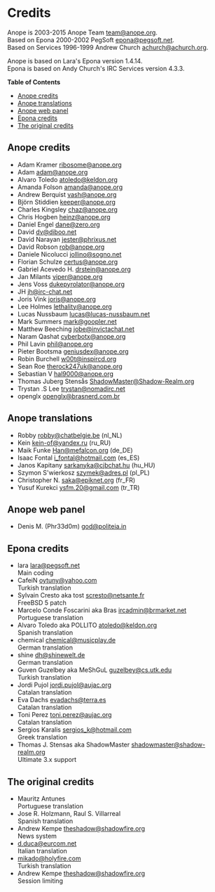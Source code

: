 # Credits

Anope is          2003-2015 Anope Team    <team@anope.org>.  
Based on Epona    2000-2002 PegSoft       <epona@pegsoft.net>.  
Based on Services 1996-1999 Andrew Church <achurch@achurch.org>.


Anope is based on Lara's Epona version 1.4.14.  
Epona is based on Andy Church's IRC Services version 4.3.3.


**Table of Contents**

- [Anope credits](#anope-credits)
- [Anope translations](#anope-translations)
- [Anope web panel](#anope-web-panel)
- [Epona credits](#epona-credits)
- [The original credits](#the-original-credits)


## Anope credits

* Adam Kramer <ribosome@anope.org>
* Adam <adam@anope.org>
* Alvaro Toledo <atoledo@keldon.org>
* Amanda Folson <amanda@anope.org>
* Andrew Berquist <vash@anope.org>
* Björn Stiddien <keeper@anope.org>
* Charles Kingsley <chaz@anope.org>
* Chris Hogben <heinz@anope.org>
* Daniel Engel <dane@zero.org>
* David <dv@diboo.net>
* David Narayan <jester@phrixus.net>
* David Robson <rob@anope.org>
* Daniele Nicolucci <jollino@sogno.net>
* Florian Schulze <certus@anope.org>
* Gabriel Acevedo H. <drstein@anope.org>
* Jan Milants <viper@anope.org>
* Jens Voss <dukepyrolator@anope.org>
* JH <jh@irc-chat.net>
* Joris Vink <joris@anope.org>
* Lee Holmes <lethality@anope.org>
* Lucas Nussbaum <lucas@lucas-nussbaum.net>
* Mark Summers <mark@goopler.net>
* Matthew Beeching <jobe@invictachat.net>
* Naram Qashat <cyberbotx@anope.org>
* Phil Lavin <phil@anope.org>
* Pieter Bootsma <geniusdex@anope.org>
* Robin Burchell <w00t@inspircd.org>
* Sean Roe <therock247uk@anope.org>
* Sebastian V <hal9000@anope.org>
* Thomas Juberg Stensås <ShadowMaster@Shadow-Realm.org>
* Trystan .S Lee <trystan@nomadirc.net>
* openglx <openglx@brasnerd.com.br>


## Anope translations

* Robby <robby@chatbelgie.be> (nl_NL)
* Kein <kein-of@yandex.ru> (ru_RU)
* Maik Funke <Han@mefalcon.org> (de_DE)
* Isaac Fontal <i_fontal@hotmail.com> (es_ES)
* Janos Kapitany <sarkanyka@cjbchat.hu>  (hu_HU)
* Szymon S'wierkosz <szymek@adres.pl> (pl_PL)
* Christopher N. <saka@epiknet.org> (fr_FR)
* Yusuf Kurekci <ysfm.20@gmail.com> (tr_TR)


## Anope web panel

* Denis M. (Phr33d0m) <god@politeia.in>


## Epona credits

* lara <lara@pegsoft.net>  
  Main coding
* CafeiN <oytuny@yahoo.com>  
  Turkish translation
* Sylvain Cresto aka tost <scresto@netsante.fr>  
  FreeBSD 5 patch
* Marcelo Conde Foscarini aka Bras <ircadmin@brmarket.net>  
  Portuguese translation
* Alvaro Toledo aka POLLITO <atoledo@keldon.org>  
  Spanish translation
* chemical <chemical@musicplay.de>  
  German translation
* shine <dh@shinewelt.de>  
  German translation
* Guven Guzelbey aka MeShGuL <guzelbey@cs.utk.edu>  
  Turkish translation
* Jordi Pujol <jordi.pujol@aujac.org>  
  Catalan translation
* Eva Dachs <evadachs@terra.es>  
  Catalan translation
* Toni Perez <toni.perez@aujac.org>  
  Catalan translation
* Sergios Karalis <sergios_k@hotmail.com>  
  Greek translation
* Thomas J. Stensas aka ShadowMaster <shadowmaster@shadow-realm.org>  
  Ultimate 3.x support


## The original credits

* Mauritz Antunes  
  Portuguese translation
* Jose R. Holzmann, Raul S. Villarreal  
  Spanish translation
* Andrew Kempe <theshadow@shadowfire.org>  
  News system
* <d.duca@eurcom.net>  
  Italian translation  
* <mikado@holyfire.com>  
  Turkish translation
* Andrew Kempe <theshadow@shadowfire.org>  
  Session limiting
